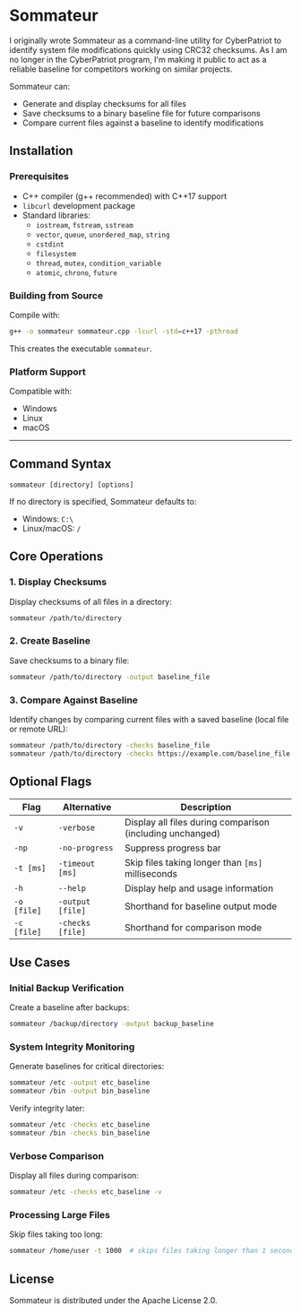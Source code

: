 # Sommateur

I originally wrote Sommateur as a command-line utility for CyberPatriot to identify system file modifications quickly using CRC32 checksums. As I am no longer in the CyberPatriot program, I'm making it public to act as a reliable baseline for competitors working on similar projects.

Sommateur can:

- Generate and display checksums for all files
- Save checksums to a binary baseline file for future comparisons
- Compare current files against a baseline to identify modifications

## Installation

### Prerequisites

- C++ compiler (g++ recommended) with C++17 support
- `libcurl` development package
- Standard libraries:
  - `iostream`, `fstream`, `sstream`
  - `vector`, `queue`, `unordered_map`, `string`
  - `cstdint`
  - `filesystem`
  - `thread`, `mutex`, `condition_variable`
  - `atomic`, `chrono`, `future`

### Building from Source

Compile with:

```bash
g++ -o sommateur sommateur.cpp -lcurl -std=c++17 -pthread
```

This creates the executable `sommateur`.

### Platform Support

Compatible with:

- Windows
- Linux
- macOS

---

## Command Syntax

```
sommateur [directory] [options]
```

If no directory is specified, Sommateur defaults to:
- Windows: `C:\`
- Linux/macOS: `/`

## Core Operations

### 1. Display Checksums

Display checksums of all files in a directory:

```bash
sommateur /path/to/directory
```

### 2. Create Baseline

Save checksums to a binary file:

```bash
sommateur /path/to/directory -output baseline_file
```

### 3. Compare Against Baseline

Identify changes by comparing current files with a saved baseline (local file or remote URL):

```bash
sommateur /path/to/directory -checks baseline_file
sommateur /path/to/directory -checks https://example.com/baseline_file
```

## Optional Flags

| Flag             | Alternative         | Description                                             |
|------------------|---------------------|---------------------------------------------------------|
| `-v`             | `-verbose`          | Display all files during comparison (including unchanged) |
| `-np`            | `-no-progress`      | Suppress progress bar                                   |
| `-t [ms]`        | `-timeout [ms]`     | Skip files taking longer than `[ms]` milliseconds       |
| `-h`             | `--help`            | Display help and usage information                      |
| `-o [file]`      | `-output [file]`    | Shorthand for baseline output mode                      |
| `-c [file]`      | `-checks [file]`    | Shorthand for comparison mode                           |

## Use Cases

### Initial Backup Verification

Create a baseline after backups:

```bash
sommateur /backup/directory -output backup_baseline
```

### System Integrity Monitoring

Generate baselines for critical directories:

```bash
sommateur /etc -output etc_baseline
sommateur /bin -output bin_baseline
```

Verify integrity later:

```bash
sommateur /etc -checks etc_baseline
sommateur /bin -checks bin_baseline
```

### Verbose Comparison

Display all files during comparison:

```bash
sommateur /etc -checks etc_baseline -v
```

### Processing Large Files

Skip files taking too long:

```bash
sommateur /home/user -t 1000  # skips files taking longer than 1 second
```

## License

Sommateur is distributed under the Apache License 2.0.
